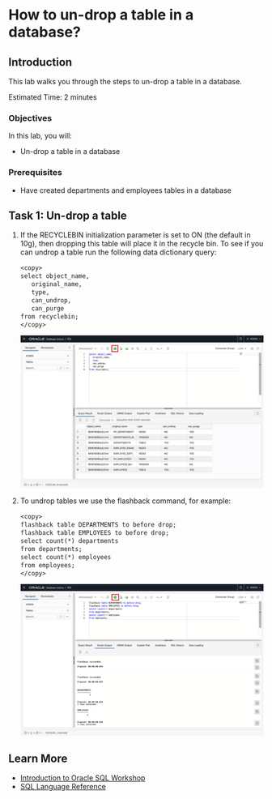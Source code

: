 # How to un-drop a table in a database?

## Introduction

This lab walks you through the steps to un-drop a table in a database.

Estimated Time: 2 minutes

### Objectives

In this lab, you will:

* Un-drop a table in a database

### Prerequisites

* Have created departments and employees tables in a database

## Task 1: Un-drop a table

1. If the RECYCLEBIN initialization parameter is set to ON (the default in 10g), then dropping this table will place it in the recycle bin. To see if you can undrop a table run the following data dictionary query:

    ```
    <copy>
    select object_name, 
       original_name, 
       type, 
       can_undrop, 
       can_purge
    from recyclebin;
    </copy>
    ```

    ![Check if you can undrop the tables](../images/check-undrop-table.png)

2. To undrop tables we use the flashback command, for example:

    ```
    <copy>
    flashback table DEPARTMENTS to before drop;
    flashback table EMPLOYEES to before drop;
    select count(*) departments 
    from departments;
    select count(*) employees
    from employees;
    </copy>
    ```

    ![Undrop both the tables](../images/undrop-tables.png)

## Learn More

* [Introduction to Oracle SQL Workshop](https://apexapps.oracle.com/pls/apex/dbpm/r/livelabs/view-workshop?wid=943)
* [SQL Language Reference](https://docs.oracle.com/en/database/oracle/oracle-database/12.2/sqlrf/Introduction-to-Oracle-SQL.html#GUID-049B7AE8-11E1-4110-B3E4-D117907D77AC)
